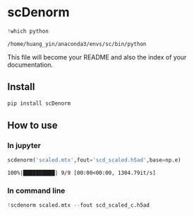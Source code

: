 scDenorm
================

<!-- WARNING: THIS FILE WAS AUTOGENERATED! DO NOT EDIT! -->

``` python
!which python
```

    /home/huang_yin/anaconda3/envs/sc/bin/python

This file will become your README and also the index of your
documentation.

## Install

``` sh
pip install scDenorm
```

## How to use

### In jupyter

``` python
scdenorm('scaled.mtx',fout='scd_scaled.h5ad',base=np.e)
```

    100%|██████████| 9/9 [00:00<00:00, 1304.79it/s]

### In command line

``` python
!scdenorm scaled.mtx --fout scd_scaled_c.h5ad
```
